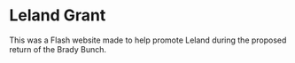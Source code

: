 # Leland Grant
This was a Flash website made to help promote Leland during the proposed return of the Brady Bunch.